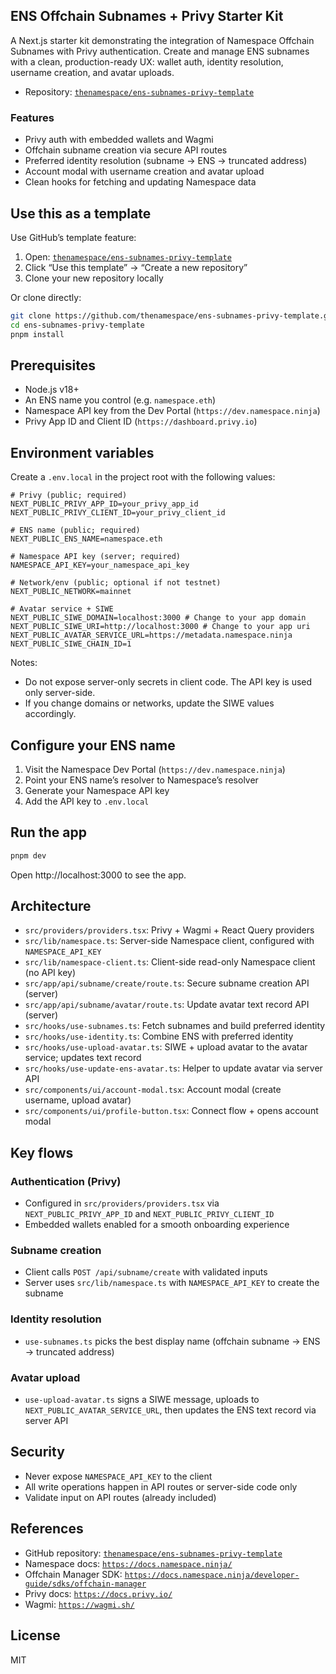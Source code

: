 ## ENS Offchain Subnames + Privy Starter Kit

A Next.js starter kit demonstrating the integration of Namespace Offchain Subnames with Privy authentication. Create and manage ENS subnames with a clean, production-ready UX: wallet auth, identity resolution, username creation, and avatar uploads.

- Repository: [`thenamespace/ens-subnames-privy-template`](https://github.com/thenamespace/ens-subnames-privy-template)

### Features

- Privy auth with embedded wallets and Wagmi
- Offchain subname creation via secure API routes
- Preferred identity resolution (subname → ENS → truncated address)
- Account modal with username creation and avatar upload
- Clean hooks for fetching and updating Namespace data

## Use this as a template

Use GitHub’s template feature:

1. Open: [`thenamespace/ens-subnames-privy-template`](https://github.com/thenamespace/ens-subnames-privy-template)
2. Click “Use this template” → “Create a new repository”
3. Clone your new repository locally

Or clone directly:

```bash
git clone https://github.com/thenamespace/ens-subnames-privy-template.git
cd ens-subnames-privy-template
pnpm install
```

## Prerequisites

- Node.js v18+
- An ENS name you control (e.g. `namespace.eth`)
- Namespace API key from the Dev Portal (`https://dev.namespace.ninja`)
- Privy App ID and Client ID (`https://dashboard.privy.io`)

## Environment variables

Create a `.env.local` in the project root with the following values:

```env
# Privy (public; required)
NEXT_PUBLIC_PRIVY_APP_ID=your_privy_app_id
NEXT_PUBLIC_PRIVY_CLIENT_ID=your_privy_client_id

# ENS name (public; required)
NEXT_PUBLIC_ENS_NAME=namespace.eth

# Namespace API key (server; required)
NAMESPACE_API_KEY=your_namespace_api_key

# Network/env (public; optional if not testnet)
NEXT_PUBLIC_NETWORK=mainnet

# Avatar service + SIWE
NEXT_PUBLIC_SIWE_DOMAIN=localhost:3000 # Change to your app domain
NEXT_PUBLIC_SIWE_URI=http://localhost:3000 # Change to your app uri
NEXT_PUBLIC_AVATAR_SERVICE_URL=https://metadata.namespace.ninja
NEXT_PUBLIC_SIWE_CHAIN_ID=1

```

Notes:

- Do not expose server-only secrets in client code. The API key is used only server-side.
- If you change domains or networks, update the SIWE values accordingly.

## Configure your ENS name

1. Visit the Namespace Dev Portal (`https://dev.namespace.ninja`)
2. Point your ENS name’s resolver to Namespace’s resolver
3. Generate your Namespace API key
4. Add the API key to `.env.local`

## Run the app

```bash
pnpm dev
```

Open http://localhost:3000 to see the app.

## Architecture

- `src/providers/providers.tsx`: Privy + Wagmi + React Query providers
- `src/lib/namespace.ts`: Server-side Namespace client, configured with `NAMESPACE_API_KEY`
- `src/lib/namespace-client.ts`: Client-side read-only Namespace client (no API key)
- `src/app/api/subname/create/route.ts`: Secure subname creation API (server)
- `src/app/api/subname/avatar/route.ts`: Update avatar text record API (server)
- `src/hooks/use-subnames.ts`: Fetch subnames and build preferred identity
- `src/hooks/use-identity.ts`: Combine ENS with preferred identity
- `src/hooks/use-upload-avatar.ts`: SIWE + upload avatar to the avatar service; updates text record
- `src/hooks/use-update-ens-avatar.ts`: Helper to update avatar via server API
- `src/components/ui/account-modal.tsx`: Account modal (create username, upload avatar)
- `src/components/ui/profile-button.tsx`: Connect flow + opens account modal

## Key flows

### Authentication (Privy)

- Configured in `src/providers/providers.tsx` via `NEXT_PUBLIC_PRIVY_APP_ID` and `NEXT_PUBLIC_PRIVY_CLIENT_ID`
- Embedded wallets enabled for a smooth onboarding experience

### Subname creation

- Client calls `POST /api/subname/create` with validated inputs
- Server uses `src/lib/namespace.ts` with `NAMESPACE_API_KEY` to create the subname

### Identity resolution

- `use-subnames.ts` picks the best display name (offchain subname → ENS → truncated address)

### Avatar upload

- `use-upload-avatar.ts` signs a SIWE message, uploads to `NEXT_PUBLIC_AVATAR_SERVICE_URL`, then updates the ENS text record via server API

## Security

- Never expose `NAMESPACE_API_KEY` to the client
- All write operations happen in API routes or server-side code only
- Validate input on API routes (already included)

## References

- GitHub repository: [`thenamespace/ens-subnames-privy-template`](https://github.com/thenamespace/ens-subnames-privy-template)
- Namespace docs: [`https://docs.namespace.ninja/`](https://docs.namespace.ninja/)
- Offchain Manager SDK: [`https://docs.namespace.ninja/developer-guide/sdks/offchain-manager`](https://docs.namespace.ninja/developer-guide/sdks/offchain-manager)
- Privy docs: [`https://docs.privy.io/`](https://docs.privy.io/)
- Wagmi: [`https://wagmi.sh/`](https://wagmi.sh/)

## License

MIT
